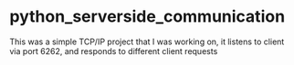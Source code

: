 # python_serverside_communication

This was a simple TCP/IP project that I was working on, it listens to client via port 6262, and responds to different client requests
